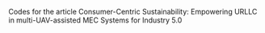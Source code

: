 Codes for the article Consumer-Centric Sustainability: Empowering URLLC in multi-UAV-assisted MEC Systems for Industry 5.0
